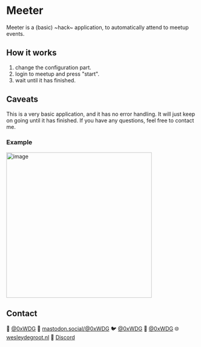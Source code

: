 # Meeter

Meeter is a (basic) ~hack~ application, to automatically attend to meetup events.

## How it works
1) change the configuration part.
2) login to meetup and press "start".
3) wait until it has finished.

## Caveats
This is a very basic application, and it has no error handling. It will just keep on going until it has finished. If you have any questions, feel free to contact me.

### Example
<img width="384" alt="image" src="https://user-images.githubusercontent.com/1290461/205152718-4944681a-a545-4ab3-8c1a-c3490c911b56.png">

## Contact

🦋 [@0xWDG](https://bsky.app/profile/0xWDG.bsky.social)
🐘 [mastodon.social/@0xWDG](https://mastodon.social/@0xWDG)
🐦 [@0xWDG](https://x.com/0xWDG)
🧵 [@0xWDG](https://www.threads.net/@0xWDG)
🌐 [wesleydegroot.nl](https://wesleydegroot.nl)
🤖 [Discord](https://discordapp.com/users/918438083861573692)
